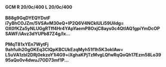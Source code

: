 #### GCM R 20/0c/400 L 20/0c/400
**B88g9GqDYEQYDstF**<br/>**i7yBhCOJZm/5VSAvM30eQ+IP2Q6V4NCkIULi59Uildg=**<br/>**OX0fKZa5yNLUGgRTff4Hr4YApYaemP8OxjC8ays0c4QtlAQ1gpiYmDcOPSAWF/iAvz3dYUPb87Z4g/Ix...**<br/><br/>
**PMqT81xYEn7WytFj**<br/>**9ahfuih20gOKEq3ClQpKBCUkEzqMyh51f1h5K3okIAw=**<br/>**L5uVA1zbI2DRj0ekzoY1i4G9+iXghaKPjTzMvgLQfwRqQoQh17Ezm58Lo3995aQo0v4dwuJ7OD73mf1P...**